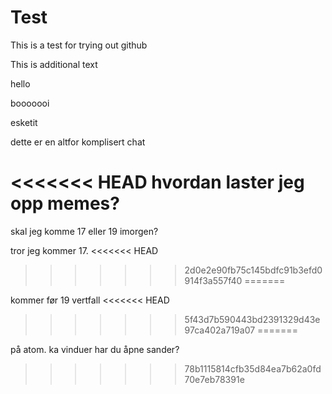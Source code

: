 # Test
This is a test for trying out github

This is additional text

hello


booooooi

esketit

dette er en altfor komplisert chat

<<<<<<< HEAD
hvordan laster jeg opp memes?
=======
skal jeg komme 17 eller 19 imorgen?

tror jeg kommer 17.
<<<<<<< HEAD
>>>>>>> 2d0e2e90fb75c145bdfc91b3efd0914f3a557f40
=======

kommer før 19 vertfall
<<<<<<< HEAD
>>>>>>> 5f43d7b590443bd2391329d43e97ca402a719a07
=======

på atom. ka vinduer har du åpne sander?
>>>>>>> 78b1115814cfb35d84ea7b62a0fd70e7eb78391e
